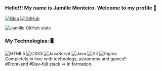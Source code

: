 ### Hello!!! My name is Jamille Monteiro. Welcome to my profile 👋

[![Blog](	https://img.shields.io/badge/LinkedIn-0077B5?style=for-the-badge&logo=linkedin&logoColor=whi)](https://www.linkedin.com/in/jamille-santos-31631a249/)
[![GitHub](https://img.shields.io/badge/GitHub-100000?style=for-the-badge&logo=github&logoColor=white)](https://github.com/JamilleSM)

![Jamille GitHub stats](https://github-readme-stats.vercel.app/api?username=JamilleSM&show_icons=true&theme=radical)

### My Technologies: 🖥️

<div style="display: inline-block;">
  <img src="https://img.shields.io/badge/HTML5-E34F26?style=for-the-badge&logo=html5&logoColor=white" alt="HTML5">
   <img src="https://img.shields.io/badge/CSS3-1572B6?style=for-the-badge&logo=css3&logoColor=white" alt="CSS3">
   <img src="https://img.shields.io/badge/JavaScript-323330?style=for-the-badge&logo=javascript&logoColor=F7DF1E" alt="JavaScript">
   <img src="https://img.shields.io/badge/Java-ED8B00?style=for-the-badge&logo=openjdk&logoColor=white" alt="Java">
   <img src="https://img.shields.io/badge/GIT-E44C30?style=for-the-badge&logo=git&logoColor=white" alt="Git">
   <img src="https://img.shields.io/badge/Figma-F24E1E?style=for-the-badge&logo=figma&logoColor=white" alt="Figma">
</div>
<br>
Completely in love with technology, astronomy and games!!
<br>
#Front-end  #Dev-full stack => in formation.
